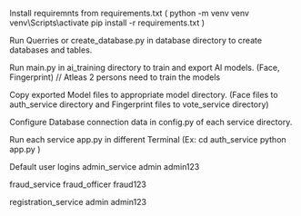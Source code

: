 Install requiremnts from requirements.txt
(
	python -m venv venv
	venv\Scripts\activate
	pip install -r requirements.txt
)

Run Querries or create_database.py in database directory to create databases and tables.

Run main.py in ai_training directory to train and export AI models. (Face, Fingerprint) // Atleas 2 persons need to train the models

Copy exported Model files to appropriate model directory. (Face files to auth_service directory and Fingerprint files to vote_service directory)

Configure Database connection data in config.py of each service directory.

Run each service app.py in different Terminal
(Ex: 
	cd auth_service
	python app.py
)

Default user logins
admin_service
	admin
	admin123

fraud_service
	fraud_officer
	fraud123

registration_service
	admin
	admin123

